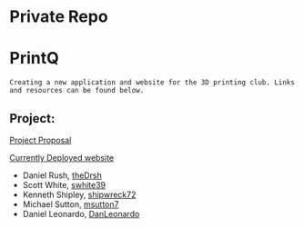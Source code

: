 # Private Repo
# PrintQ
    Creating a new application and website for the 3D printing club. Links and resources can be found below.
## Project:
[Project Proposal](https://docs.google.com/presentation/d/10ZYKtYSHWn1_eK1kr6l8WTnBeN3-L0caCGtaAOWoAzg/edit?usp=sharing)

[Currently Deployed website](http://chicostate3dp.club/)

* Daniel Rush, [theDrsh](https://github.com/theDrsh)
* Scott White, [swhite39](https://github.com/swhite39)
* Kenneth Shipley, [shipwreck72](https://github.com/shipwreck72)
* Michael Sutton, [msutton7](https://github.com/msutton7)
* Daniel Leonardo, [DanLeonardo](https://github.com/DanLeonardo)
